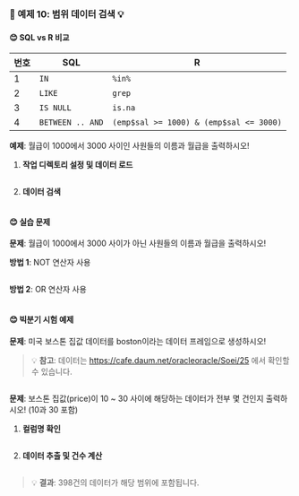 ### 🎯 예제 10: 범위 데이터 검색 💡

#### **😊 SQL vs R 비교**  


| 번호 | SQL               | R                        |
|----|------------------|------------------------|
| 1  | `IN`            | `%in%`                  |
| 2  | `LIKE`          | `grep`                  |
| 3  | `IS NULL`       | `is.na`                 |
| 4  | `BETWEEN .. AND` | `(emp$sal >= 1000) & (emp$sal <= 3000)` |


**예제**: 월급이 1000에서 3000 사이인 사원들의 이름과 월급을 출력하시오!

1. **작업 디렉토리 설정 및 데이터 로드**
```r

```

2. **데이터 검색**
```r

```

#### **😊 실습 문제**

**문제**: 월급이 1000에서 3000 사이가 아닌 사원들의 이름과 월급을 출력하시오!

**방법 1**: NOT 연산자 사용
```r

```

**방법 2**: OR 연산자 사용
```r

```

#### **😊 빅분기 시험 예제**

**문제**: 미국 보스톤 집값 데이터를 boston이라는 데이터 프레임으로 생성하시오!
> 💡 **참고**: 데이터는 https://cafe.daum.net/oracleoracle/Soei/25 에서 확인할 수 있습니다.

```r

```

**문제**: 보스톤 집값(price)이 10 ~ 30 사이에 해당하는 데이터가 전부 몇 건인지 출력하시오! (10과 30 포함)

1. **컬럼명 확인**
```r

```

2. **데이터 추출 및 건수 계산**
```r

```

> 💡 **결과**: 398건의 데이터가 해당 범위에 포함됩니다.
